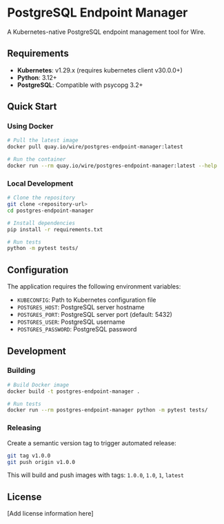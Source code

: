 # PostgreSQL Endpoint Manager

A Kubernetes-native PostgreSQL endpoint management tool for Wire.

## Requirements

- **Kubernetes**: v1.29.x (requires kubernetes client v30.0.0+)
- **Python**: 3.12+
- **PostgreSQL**: Compatible with psycopg 3.2+

## Quick Start

### Using Docker

```bash
# Pull the latest image
docker pull quay.io/wire/postgres-endpoint-manager:latest

# Run the container
docker run --rm quay.io/wire/postgres-endpoint-manager:latest --help
```

### Local Development

```bash
# Clone the repository
git clone <repository-url>
cd postgres-endpoint-manager

# Install dependencies
pip install -r requirements.txt

# Run tests
python -m pytest tests/
```

## Configuration

The application requires the following environment variables:

- `KUBECONFIG`: Path to Kubernetes configuration file
- `POSTGRES_HOST`: PostgreSQL server hostname
- `POSTGRES_PORT`: PostgreSQL server port (default: 5432)
- `POSTGRES_USER`: PostgreSQL username
- `POSTGRES_PASSWORD`: PostgreSQL password

## Development

### Building

```bash
# Build Docker image
docker build -t postgres-endpoint-manager .

# Run tests
docker run --rm postgres-endpoint-manager python -m pytest tests/
```

### Releasing

Create a semantic version tag to trigger automated release:

```bash
git tag v1.0.0
git push origin v1.0.0
```

This will build and push images with tags: `1.0.0`, `1.0`, `1`, `latest`

## License

[Add license information here]

